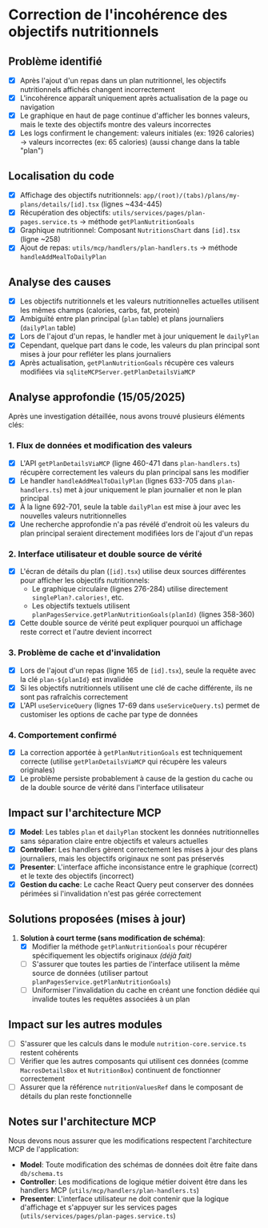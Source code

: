# Correction de l'incohérence des objectifs nutritionnels

## Problème identifié

- [x] Après l'ajout d'un repas dans un plan nutritionnel, les objectifs nutritionnels affichés changent incorrectement
- [x] L'incohérence apparaît uniquement après actualisation de la page ou navigation
- [x] Le graphique en haut de page continue d'afficher les bonnes valeurs, mais le texte des objectifs montre des valeurs incorrectes
- [x] Les logs confirment le changement: valeurs initiales (ex: 1926 calories) → valeurs incorrectes (ex: 65 calories) (aussi change dans la table "plan")

## Localisation du code

- [x] Affichage des objectifs nutritionnels: `app/(root)/(tabs)/plans/my-plans/details/[id].tsx` (lignes ~434-445)
- [x] Récupération des objectifs: `utils/services/pages/plan-pages.service.ts` → méthode `getPlanNutritionGoals`
- [x] Graphique nutritionnel: Composant `NutritionsChart` dans `[id].tsx` (ligne ~258)
- [x] Ajout de repas: `utils/mcp/handlers/plan-handlers.ts` → méthode `handleAddMealToDailyPlan`

## Analyse des causes

- [x] Les objectifs nutritionnels et les valeurs nutritionnelles actuelles utilisent les mêmes champs (calories, carbs, fat, protein)
- [x] Ambiguïté entre plan principal (`plan` table) et plans journaliers (`dailyPlan` table)
- [x] Lors de l'ajout d'un repas, le handler met à jour uniquement le `dailyPlan`
- [x] Cependant, quelque part dans le code, les valeurs du plan principal sont mises à jour pour refléter les plans journaliers
- [x] Après actualisation, `getPlanNutritionGoals` récupère ces valeurs modifiées via `sqliteMCPServer.getPlanDetailsViaMCP`

## Analyse approfondie (15/05/2025)

Après une investigation détaillée, nous avons trouvé plusieurs éléments clés:

### 1. Flux de données et modification des valeurs

- [x] L'API `getPlanDetailsViaMCP` (ligne 460-471 dans `plan-handlers.ts`) récupère correctement les valeurs du plan principal sans les modifier
- [x] Le handler `handleAddMealToDailyPlan` (lignes 633-705 dans `plan-handlers.ts`) met à jour uniquement le plan journalier et non le plan principal
- [x] À la ligne 692-701, seule la table `dailyPlan` est mise à jour avec les nouvelles valeurs nutritionnelles
- [x] Une recherche approfondie n'a pas révélé d'endroit où les valeurs du plan principal seraient directement modifiées lors de l'ajout d'un repas

### 2. Interface utilisateur et double source de vérité

- [x] L'écran de détails du plan (`[id].tsx`) utilise deux sources différentes pour afficher les objectifs nutritionnels:
  - Le graphique circulaire (lignes 276-284) utilise directement `singlePlan?.calories!`, etc.
  - Les objectifs textuels utilisent `planPagesService.getPlanNutritionGoals(planId)` (lignes 358-360)
- [x] Cette double source de vérité peut expliquer pourquoi un affichage reste correct et l'autre devient incorrect

### 3. Problème de cache et d'invalidation

- [x] Lors de l'ajout d'un repas (ligne 165 de `[id].tsx`), seule la requête avec la clé `plan-${planId}` est invalidée
- [x] Si les objectifs nutritionnels utilisent une clé de cache différente, ils ne sont pas rafraîchis correctement
- [x] L'API `useServiceQuery` (lignes 17-69 dans `useServiceQuery.ts`) permet de customiser les options de cache par type de données

### 4. Comportement confirmé

- [x] La correction apportée à `getPlanNutritionGoals` est techniquement correcte (utilise `getPlanDetailsViaMCP` qui récupère les valeurs originales)
- [x] Le problème persiste probablement à cause de la gestion du cache ou de la double source de vérité dans l'interface utilisateur

## Impact sur l'architecture MCP

- [x] **Model**: Les tables `plan` et `dailyPlan` stockent les données nutritionnelles sans séparation claire entre objectifs et valeurs actuelles
- [x] **Controller**: Les handlers gèrent correctement les mises à jour des plans journaliers, mais les objectifs originaux ne sont pas préservés
- [x] **Presenter**: L'interface affiche inconsistance entre le graphique (correct) et le texte des objectifs (incorrect)
- [x] **Gestion du cache**: Le cache React Query peut conserver des données périmées si l'invalidation n'est pas gérée correctement

## Solutions proposées (mises à jour)

1. **Solution à court terme (sans modification de schéma)**: 
   - [x] Modifier la méthode `getPlanNutritionGoals` pour récupérer spécifiquement les objectifs originaux *(déjà fait)*
   - [ ] S'assurer que toutes les parties de l'interface utilisent la même source de données (utiliser partout `planPagesService.getPlanNutritionGoals`)
   - [ ] Uniformiser l'invalidation du cache en créant une fonction dédiée qui invalide toutes les requêtes associées à un plan

## Impact sur les autres modules

- [ ] S'assurer que les calculs dans le module `nutrition-core.service.ts` restent cohérents
- [ ] Vérifier que les autres composants qui utilisent ces données (comme `MacrosDetailsBox` et `NutritionBox`) continuent de fonctionner correctement
- [ ] Assurer que la référence `nutritionValuesRef` dans le composant de détails du plan reste fonctionnelle

## Notes sur l'architecture MCP

Nous devons nous assurer que les modifications respectent l'architecture MCP de l'application:

- **Model**: Toute modification des schémas de données doit être faite dans `db/schema.ts`
- **Controller**: Les modifications de logique métier doivent être dans les handlers MCP (`utils/mcp/handlers/plan-handlers.ts`)
- **Presenter**: L'interface utilisateur ne doit contenir que la logique d'affichage et s'appuyer sur les services pages (`utils/services/pages/plan-pages.service.ts`)
